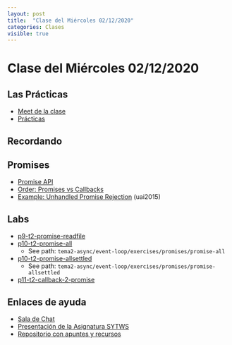 ```yaml
---
layout: post
title:  "Clase del Miércoles 02/12/2020"
categories: Clases
visible: true
---
```


# Clase del Miércoles 02/12/2020

## Las Prácticas

* [Meet de la clase]({{site.meet}})
* [Prácticas]({{site.baseurl}}/practicas)
    
## Recordando

## Promises

* [Promise API](https://javascript.info/promise-api)
* [Order: Promises vs Callbacks]({{site.baseurl}}/tema2-async/promise-examples#orden-promises-versus-callbacks) 
* [Example: Unhandled Promise Rejection]({{site.baseurl}}/tema2-async/promise-examples#unhandled-promise-rejection) (uai2015)


## Labs

* [p9-t2-promise-readfile]({{site.baseurl}}/practicas/p9-t2-promise-readfile.html)
* [p10-t2-promise-all]({{site.baseurl}}/practicas/p10-t2-promise-all.html)
  * See path: `tema2-async/event-loop/exercises/promises/promise-all`
* [p10-t2-promise-allsettled]({{site.baseurl}}/practicas/p12-t2-promise-allsettled.html)
  * See path: `tema2-async/event-loop/exercises/promises/promise-allsettled`
* [p11-t2-callback-2-promise]({{site.baseurl}}/practicas/p11-t2-callback-2-promise.html)



## Enlaces de ayuda

* [Sala de Chat](https://chat.google.com/u/1/room/AAAAp18fCE8)
* [Presentación de la Asignatura SYTWS]({{site.baseurl}}/tema0-presentacion/)
* [Repositorio con apuntes y recursos]({{site.books_shared}})   
